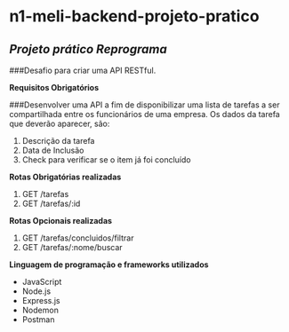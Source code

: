 # n1-meli-backend-projeto-pratico
## **_Projeto prático Reprograma_**

###Desafio para criar uma API RESTful.

**Requisitos Obrigatórios**

###Desenvolver uma API a fim de disponibilizar uma lista de tarefas a ser compartilhada entre os funcionários de uma empresa. Os dados da tarefa que deverão aparecer, são:

1. Descrição da tarefa
2. Data de Inclusão 
3. Check para verificar se o item já foi concluído

**Rotas Obrigatórias realizadas**

1. GET /tarefas
2. GET /tarefas/:id

**Rotas Opcionais realizadas**

1. GET /tarefas/concluidos/filtrar
2. GET /tarefas/:nome/buscar

**Linguagem de programação e frameworks utilizados**
 - JavaScript
 - Node.js
 - Express.js
 - Nodemon
 - Postman



